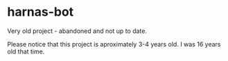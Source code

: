 # harnas-bot

Very old project - abandoned and not up to date. 

Please notice that this project is aproximately 3-4 years old. I was 16 years old that time.
